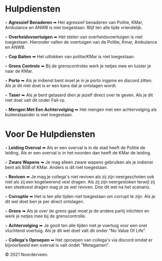 # Hulpdiensten 

◦ <b>Agressief Benaderen</b> ➥ Het agressief benaderen van Politie, KMar, Ambulance en ANWB is niet toegestaan. Blijf ten alle tijde vriendelijk.

◦ <b>Overheidsvoertuigen</b> ➥ Het stelen van overheidsvoertuigen is niet toegestaan. Hieronder vallen de voertuigen van de Politie, Kmar, Ambulance en ANWB.

◦ <b>Cop Baiten</b> ➥ Het uitlokken van politie/KMar is niet toegestaan.

◦ <b>Grens Controle</b> ➥ Bij de grenscontroles werk je netjes mee en luister je naar de KMar. 

◦ <b>Porto</b> ➥ Als je indienst bent moet je in je porto ingame en discord zitten. Als je dit niet doet is er een kans dat je ontslagen wordt.

◦ <b>Taser</b> ➥ Als je bent getaserd dien je jezelf direct over te geven. Als je dit niet doet valt dit onder Fail-rp.

◦ <b>Mengen Met Een Achtervolging</b> ➥ Het mengen met een achtervolging als buitenstaander is niet toegestaan.

# Voor De Hulpdiensten

◦ <b>Leiding Overval</b> ➥ Als er een overval is in de stad heeft de Politie de leiding. Als er een overval is in het noorden dan heeft de KMar de leiding.

◦ <b>Zware Wapens</b> ➥ Je mag alleen zware wapens gebruiken als je indienst bent als BSB of KMar. Anders is dit niet toegestaan.

◦ <b>Reviven</b> ➥ Je mag je collega's niet reviven als zij zijn neergeschoten ook niet als zij een kogelwerend vest dragen. Als zij zijn neergestoken terwijl zij een steekvest dragen mag je ze wel reviven. Doe dit wel na het scenario.

◦ <b>Corruptie</b> ➥ Het is ten alle tijden niet toegestaan om corrupt te zijn. Als je dit wel doet ben je per direct ontslagen.

◦ <b>Grens</b> ➥ Als je over de grens gaat moet je de andere partij inlichten en werk je netjes mee bij de grenscontrolle.

◦ <b>Achtervolging</b> ➥ Je gooit ten alle tijden niet je voertuig voor een snel vluchtend voertuig. Als je dit wel doet valt dit onder "No Value Of Life".

◦ <b>Collega's Oproepen</b> ➥ Het oproepen van collega's via discord omdat er bijvoorbeeld een overval is valt ondet "Metagamen".

© 2021 Noorderveen.

